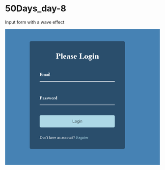 # 50Days_day-8

Input form with a wave effect


![preview](https://github.com/rulmaker/50Days_day-8/blob/master/form_input_wave.PNG)
